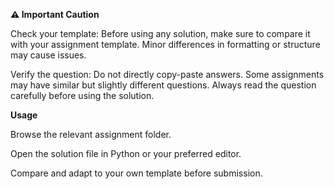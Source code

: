 **⚠️ Important Caution**

Check your template: Before using any solution, make sure to compare it with your assignment template. Minor differences in formatting or structure may cause issues.

Verify the question: Do not directly copy-paste answers. Some assignments may have similar but slightly different questions. Always read the question carefully before using the solution.

**Usage**

Browse the relevant assignment folder.

Open the solution file in Python or your preferred editor.

Compare and adapt to your own template before submission.
